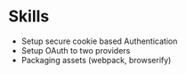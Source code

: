 # Skills

- Setup secure cookie based Authentication
- Setup OAuth to two providers
- Packaging assets (webpack, browserify)
